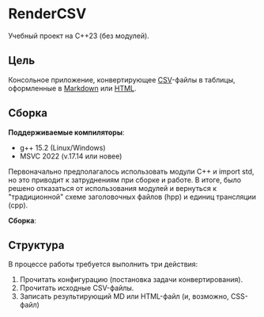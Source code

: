 ﻿# RenderCSV

Учебный проект на C++23 (без модулей).

## Цель

Консольное приложение, конвертирующее [CSV](https://ru.wikipedia.org/wiki/CSV)-файлы
в таблицы, оформленные в [Markdown](https://www.codecademy.com/resources/docs/markdown/tables) или [HTML](https://www.w3schools.com/html/html_tables.asp).

## Сборка

**Поддерживаемые компиляторы**:

- g++ 15.2 (Linux/Windows)
- MSVC 2022 (v.17.14 или новее)

Первоначально предполагалось использовать модули C++ и import std, но это приводит к затруднениям при сборке и работе.
В итоге, было решено отказаться от использования модулей и вернуться к "традиционной" схеме заголовочных файлов (hpp) и единиц трансляции (cpp).

**Сборка**:



## Структура

В процессе работы требуется выполнить три действия:

1. Прочитать конфигурацию (постановка задачи конвертирования).
2. Прочитать исходные CSV-файлы.
3. Записать результирующий MD или HTML-файл (и, возможно, CSS-файл)


